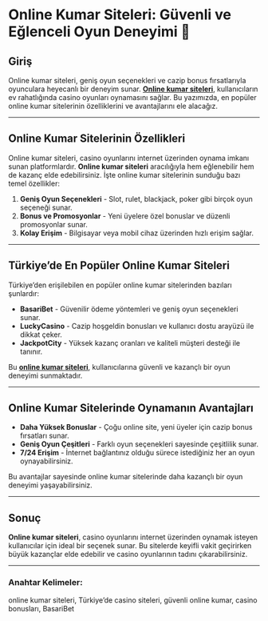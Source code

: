 # Online Kumar Siteleri: Güvenli ve Eğlenceli Oyun Deneyimi 🎰

## Giriş

Online kumar siteleri, geniş oyun seçenekleri ve cazip bonus fırsatlarıyla oyunculara heyecanlı bir deneyim sunar. **[Online kumar siteleri](https://casinotr.link/gWCRZ4)**, kullanıcıların ev rahatlığında casino oyunları oynamasını sağlar. Bu yazımızda, en popüler online kumar sitelerinin özelliklerini ve avantajlarını ele alacağız.

---

## Online Kumar Sitelerinin Özellikleri

Online kumar siteleri, casino oyunlarını internet üzerinden oynama imkanı sunan platformlardır. **Online kumar siteleri** aracılığıyla hem eğlenebilir hem de kazanç elde edebilirsiniz. İşte online kumar sitelerinin sunduğu bazı temel özellikler:

1. **Geniş Oyun Seçenekleri** - Slot, rulet, blackjack, poker gibi birçok oyun seçeneği sunar.
2. **Bonus ve Promosyonlar** - Yeni üyelere özel bonuslar ve düzenli promosyonlar sunar.
3. **Kolay Erişim** - Bilgisayar veya mobil cihaz üzerinden hızlı erişim sağlar.

---

## Türkiye’de En Popüler Online Kumar Siteleri

Türkiye’den erişilebilen en popüler online kumar sitelerinden bazıları şunlardır:

- **BasariBet** - Güvenilir ödeme yöntemleri ve geniş oyun seçenekleri sunar.
- **LuckyCasino** - Cazip hoşgeldin bonusları ve kullanıcı dostu arayüzü ile dikkat çeker.
- **JackpotCity** - Yüksek kazanç oranları ve kaliteli müşteri desteği ile tanınır.

Bu **[online kumar siteleri](https://casinotr.link/gWCRZ4)**, kullanıcılarına güvenli ve kazançlı bir oyun deneyimi sunmaktadır.

---

## Online Kumar Sitelerinde Oynamanın Avantajları

- **Daha Yüksek Bonuslar** - Çoğu online site, yeni üyeler için cazip bonus fırsatları sunar.
- **Geniş Oyun Çeşitleri** - Farklı oyun seçenekleri sayesinde çeşitlilik sunar.
- **7/24 Erişim** - İnternet bağlantınız olduğu sürece istediğiniz her an oyun oynayabilirsiniz.

Bu avantajlar sayesinde online kumar sitelerinde daha kazançlı bir oyun deneyimi yaşayabilirsiniz.

---

## Sonuç

**Online kumar siteleri**, casino oyunlarını internet üzerinden oynamak isteyen kullanıcılar için ideal bir seçenek sunar. Bu sitelerde keyifli vakit geçirirken büyük kazançlar elde edebilir ve casino oyunlarının tadını çıkarabilirsiniz.

---

### Anahtar Kelimeler:
online kumar siteleri, Türkiye’de casino siteleri, güvenli online kumar, casino bonusları, BasariBet
